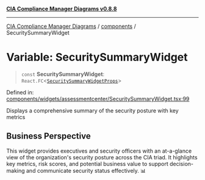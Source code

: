[**CIA Compliance Manager Diagrams v0.8.8**](../../README.md)

***

[CIA Compliance Manager Diagrams](../../modules.md) / [components](../README.md) / SecuritySummaryWidget

# Variable: SecuritySummaryWidget

> `const` **SecuritySummaryWidget**: `React.FC`\<[`SecuritySummaryWidgetProps`](../widgets/assessmentcenter/SecuritySummaryWidget/interfaces/SecuritySummaryWidgetProps.md)\>

Defined in: [components/widgets/assessmentcenter/SecuritySummaryWidget.tsx:99](https://github.com/Hack23/cia-compliance-manager/blob/283c1f3ddf6c7084b20c21176cda3bc5166ffcb9/src/components/widgets/assessmentcenter/SecuritySummaryWidget.tsx#L99)

Displays a comprehensive summary of the security posture with key metrics

## Business Perspective

This widget provides executives and security officers with an at-a-glance view
of the organization's security posture across the CIA triad. It highlights key
metrics, risk scores, and potential business value to support decision-making
and communicate security status effectively. 📊
